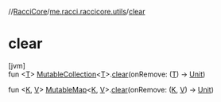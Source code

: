 //[RacciCore](../../index.md)/[me.racci.raccicore.utils](index.md)/[clear](clear.md)

# clear

[jvm]\
fun &lt;[T](clear.md)&gt; [MutableCollection](https://kotlinlang.org/api/latest/jvm/stdlib/kotlin.collections/-mutable-collection/index.html)&lt;[T](clear.md)&gt;.[clear](clear.md)(onRemove: ([T](clear.md)) -&gt; [Unit](https://kotlinlang.org/api/latest/jvm/stdlib/kotlin/-unit/index.html))

fun &lt;[K](clear.md), [V](clear.md)&gt; [MutableMap](https://kotlinlang.org/api/latest/jvm/stdlib/kotlin.collections/-mutable-map/index.html)&lt;[K](clear.md), [V](clear.md)&gt;.[clear](clear.md)(onRemove: ([K](clear.md), [V](clear.md)) -&gt; [Unit](https://kotlinlang.org/api/latest/jvm/stdlib/kotlin/-unit/index.html))
